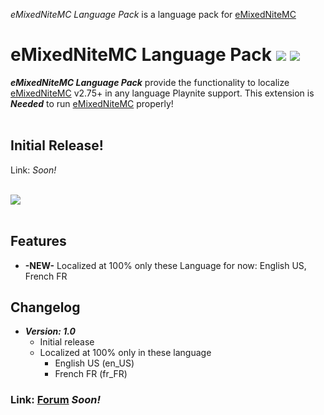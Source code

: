 _eMixedNiteMC Language Pack_ is a language pack for [eMixedNiteMC](https://github.com/MCC321-QC/eMixedNiteMC)
# eMixedNiteMC Language Pack [![](https://img.shields.io/github/v/release/MCC321-QC/eMixedNiteMC-Language-Pack?display_name=release&include_prereleases&label=Release&sort=date&style=flat)](https://img.shields.io/github/v/release/MCC321-QC/eMixedNiteMC-Language-Pack?display_name=release&include_prereleases&label=Release&sort=date&style=flat) [![](https://img.shields.io/github/downloads/MCC321-QC/eMixedNiteMC-Language-Pack/total?label=Downloads&style=flat)](https://img.shields.io/github/downloads/MCC321-QC/eMixedNiteMC-Language-Pack/total?label=Downloads&style=flat)
**_eMixedNiteMC Language Pack_** provide the functionality to localize [eMixedNiteMC](https://github.com/MCC321-QC/eMixedNiteMC) v2.75+ in any language Playnite support. This extension is ***Needed*** to run [eMixedNiteMC](https://github.com/MCC321-QC/eMixedNiteMC) properly!<br>
<br>


## Initial Release!

Link: _Soon!_<br>
<br>

<img src="https://i.imgur.com/XBMqltv.png"><br>
<br>

## Features

- **-NEW-** Localized at 100% only these Language for now: English US, French FR<br>


## Changelog

* **_Version: 1.0_**
  * Initial release
  * Localized at 100% only in these language
    * English US (en_US)
    * French FR (fr_FR)


### Link: [Forum](https://playnite.link/forum/) _Soon!_
